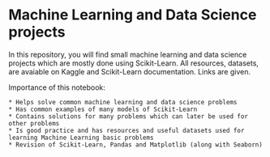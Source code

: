 

# Machine Learning and Data Science projects


In this repository, you will find small machine learning and data science projects which are mostly done using Scikit-Learn. All resources, datasets, are avaiable on Kaggle and Scikit-Learn documentation. Links are given.


Importance of this notebook:

    * Helps solve common machine learning and data science problems
    * Has common examples of many models of Scikit-Learn
    * Contains solutions for many problems which can later be used for other problems
    * Is good practice and has resources and useful datasets used for learning Machine Learning basic problems
    * Revision of Scikit-Learn, Pandas and Matplotlib (along with Seaborn)
